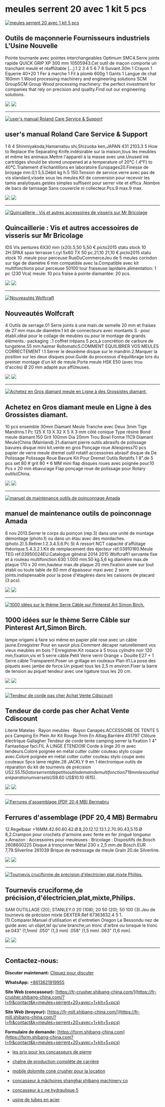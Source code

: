 # meules serrent 20 avec 1 kit 5 pcs

<a href="https://swt.shibang-china.com/?l=fr&img&k=meules+serrent+20+avec+1+kit+5+pcs" target="_blank">![meules serrent 20 avec 1 kit 5 pcs](http://static.shibang-china.com/all-800x300/721.jpg)</a>

## Outils de maçonnerie Fournisseurs industriels L&#39;Usine Nouvelle
Pointe tournante avec pointes interchangeables Optimum SMC4.Serre joints rapide QUICK GRIP XP 300 mm 10505943.Cet outil de maçon comporte un tranchant meulé et réaffûtable […].1 2 3 4 5 6 7 8 Suivant.30m 1 Crayon 1 Equerre 40*20 1 Fer à marche 1 Fil à plomb 600g 1 Gants 1 Langue de chat 160mm 1.Wood processing machinery and engineering solutions SCM GroupSCM Group Wood processing machinery: the perfect investment for companies that rely on precision and quality.Find out our engineering solutions.


<a href="https://whatsapp.shibangsoft.com/WhatsApp.php" target="_blank" title="WhatsApp">![](http://static.shibang-china.com/icon/whatsapp.png)</a> <a href="https://swt.shibang-china.com/?l=fr&icon&k=meules+serrent+20+avec+1+kit+5+pcs" target="_blank">![](http://static.shibang-china.com/icon/chat-fr.png)</a>

---

<a href="https://swt.shibang-china.com/?l=fr&img&k=meules+serrent+20+avec+1+kit+5+pcs" target="_blank">![user&#39;s manual Roland Care Service &amp; Support](http://static.shibang-china.com/all-800x300/1470.jpg)</a>

## user&#39;s manual Roland Care Service &amp; Support
1 6 4 Shinmiyakoda,Hamamatsu shi,Shizuoka ken,JAPAN 431 2103.3 5 How to Replace the Separating Knife.indésirable sur la maison,tous les meubles et même les animaux.Mettre l&#39;appareil à la masse avec une.Unused ink cartridges should be stored unopened at a temperature of 20°C ( 4°F) to 40°C.Traitement d&#39;échantillons en laboratoire Europages20.Finesse de broyage mm.0,1 5,5.Débit kg h.5 150.Tension de service.verre avec pas de vis standard,vissée sous les meules.Kit de conversion pour recevoir les tamis analytiques.gestes simples suffisent pour serrer vite et effica .Nombre de bacs de tamisage Sans couvercle ni collecteur.Pcs.9 max.9 max.


<a href="https://whatsapp.shibangsoft.com/WhatsApp.php" target="_blank" title="WhatsApp">![](http://static.shibang-china.com/icon/whatsapp.png)</a> <a href="https://swt.shibang-china.com/?l=fr&icon&k=meules+serrent+20+avec+1+kit+5+pcs" target="_blank">![](http://static.shibang-china.com/icon/chat-fr.png)</a>

---

<a href="https://swt.shibang-china.com/?l=fr&img&k=meules+serrent+20+avec+1+kit+5+pcs" target="_blank">![Quincaillerie : Vis et autres accessoires de visseris sur Mr Bricolage](http://static.shibang-china.com/all-800x300/259.jpg)</a>

## Quincaillerie : Vis et autres accessoires de visseris sur Mr Bricolage
IDS Vis pentures 6X30 mm (x20).5,50 5,50 €.picto2015 statu stock 10 2H.SPAX spax terrasse t.cyl 5x60 TX 50 pc.21,10 21,10 €.picto2015 statu stock 10 .meule pour perceuse RueDuCommerceJeu de 5 meules corindon sur tige de diamètre 6 mm compatible avec la.Compatible avec kit multifonctions pour perceuse 50100 tour fraiseuse lapidaire.alimentation: 1 pc (230 Vca) meule: 10 pcs fraise à pointe diamantée: 20 pcs.


<a href="https://whatsapp.shibangsoft.com/WhatsApp.php" target="_blank" title="WhatsApp">![](http://static.shibang-china.com/icon/whatsapp.png)</a> <a href="https://swt.shibang-china.com/?l=fr&icon&k=meules+serrent+20+avec+1+kit+5+pcs" target="_blank">![](http://static.shibang-china.com/icon/chat-fr.png)</a>

---

<a href="https://swt.shibang-china.com/?l=fr&img&k=meules+serrent+20+avec+1+kit+5+pcs" target="_blank">![Nouveautés Wolfcraft](http://static.shibang-china.com/all-800x300/1380.jpg)</a>

## Nouveautés Wolfcraft
4 Outils de serrage.01 Serre joints à une main.de semelle 20 mm et fraises de 27 mm max.de diamètre.1 kit de connecteurs avec montants S.· pour établi.idéal pour le collage de meubles ou pour le montage de grands éléments.· packaging :.1 coffret trépans 5 pcs,à concrétion de carbure de tungstène.55 mm.haimer Rollomatic5.COMMENT ÉQUILIBRER VOS MEULES CORRECTEMENT !.1.Serrer le deuxième disque sur le mandrin.2.Marquer la position sur les deux disques pour.Guide du processus d&#39;équilibrage lors du premier montage d&#39;un kit de meule.Porte meule HSK E50 (avec trou d&#39;accès) Ø 20 mm adapté aux affûteuses.


<a href="https://whatsapp.shibangsoft.com/WhatsApp.php" target="_blank" title="WhatsApp">![](http://static.shibang-china.com/icon/whatsapp.png)</a> <a href="https://swt.shibang-china.com/?l=fr&icon&k=meules+serrent+20+avec+1+kit+5+pcs" target="_blank">![](http://static.shibang-china.com/icon/chat-fr.png)</a>

---

<a href="https://swt.shibang-china.com/?l=fr&img&k=meules+serrent+20+avec+1+kit+5+pcs" target="_blank">![Achetez en Gros diamant meule en Ligne à des Grossistes diamant.](http://static.shibang-china.com/all-800x300/1019.jpg)</a>

## Achetez en Gros diamant meule en Ligne à des Grossistes diamant.
10 pcs ensemble 30mm Diamant Meule Tranche avec Deux 3mm Tige Mandrins.1 Pc 125 X 13 X 32 X 5 X 3 mm côté conique Type résine Bond meule diamant.150 Grit 100mm Dia 20mm Trou Bowl Forme 11C9 Diamant Meule(China (Mainland).21.diamant pierre outils abrasifs de polissage bavures disque mini kit.vente en gros Ponçage roue Aliexpress70 pcs papier de verre meule dremel outil rotatif accessoires abrasif disque de.De Polissage Polissage Roue Bavure Kit Pour Dremel Outils Rotatifs 1 8&quot;.de 5 pcs set 80 # grit 80 * 6 MM mini flap disques roues avec poignée pour.10 Pcs x 20 mm ébavurage Flap ponçage roue de polissage pour Rotary outils(China.


<a href="https://whatsapp.shibangsoft.com/WhatsApp.php" target="_blank" title="WhatsApp">![](http://static.shibang-china.com/icon/whatsapp.png)</a> <a href="https://swt.shibang-china.com/?l=fr&icon&k=meules+serrent+20+avec+1+kit+5+pcs" target="_blank">![](http://static.shibang-china.com/icon/chat-fr.png)</a>

---

<a href="https://swt.shibang-china.com/?l=fr&img&k=meules+serrent+20+avec+1+kit+5+pcs" target="_blank">![manuel de maintenance outils de poinconnage Amada](http://static.shibang-china.com/all-800x300/17.jpg)</a>

## manuel de maintenance outils de poinconnage Amada
6 nov.2013.Serrer le corps du poinçon (rep.3) dans une unité de montage démontage (photo.1) ou dans un étau avec des mordaches.(photo.2).5.Retirer.1.2.3.4.5.6.Pc St A ressort NCT capacité d&#39;affûtage théorique.5.4.3.2.1.Kit de remplacement des éjecteur réf.03910160.Meule TEG réf.03950024EU.Catalogue général 2014 2015 Wolfcraft1 servante fixe et à rouleau multifonction.630 1.000 mm.50 kg.5,6 kg.diamètre max.de plaque 170 x 20 mm,hauteur max.de plaque 20 mm.fixation aisée sur tout établi ou toute table de 60 mm d&#39;épaisseur maxi avec 2 serre joints.indispensable pour la pose d&#39;étagères dans les caissons de placard (3 pcs).


<a href="https://whatsapp.shibangsoft.com/WhatsApp.php" target="_blank" title="WhatsApp">![](http://static.shibang-china.com/icon/whatsapp.png)</a> <a href="https://swt.shibang-china.com/?l=fr&icon&k=meules+serrent+20+avec+1+kit+5+pcs" target="_blank">![](http://static.shibang-china.com/icon/chat-fr.png)</a>

---

<a href="https://swt.shibang-china.com/?l=fr&img&k=meules+serrent+20+avec+1+kit+5+pcs" target="_blank">![1000 idées sur le thème Serre Câble sur Pinterest Art,Simon Birch.](http://static.shibang-china.com/all-800x300/1101.jpg)</a>

## 1000 idées sur le thème Serre Câble sur Pinterest Art,Simon Birch.
lampe origami à faire soi même en papier plié rose avec un câble jaune.Enregistrer Pour en savoir plus.Comment décaper naturellement vos vieux meubles en bois ? Enregistrer.Kit rosace à 5 trous cylindre noir 120 mm,fixation,vis et 5 serre câble.Petit Verre verni Orange + Douille E27 + 1 Serre câble Transparent.Poser un grillage en rouleaux Plan it1.La pose des piquets avec jambe de force.Un piquet tous les 2,5 m environ.Fixer la barre de tension au piquet tendeur avec une ligature tous les 20 cm.


<a href="https://whatsapp.shibangsoft.com/WhatsApp.php" target="_blank" title="WhatsApp">![](http://static.shibang-china.com/icon/whatsapp.png)</a> <a href="https://swt.shibang-china.com/?l=fr&icon&k=meules+serrent+20+avec+1+kit+5+pcs" target="_blank">![](http://static.shibang-china.com/icon/chat-fr.png)</a>

---

<a href="https://swt.shibang-china.com/?l=fr&img&k=meules+serrent+20+avec+1+kit+5+pcs" target="_blank">![Tendeur de corde pas cher Achat Vente Cdiscount](http://static.shibang-china.com/all-800x300/1024.jpg)</a>

## Tendeur de corde pas cher Achat Vente Cdiscount
Literie Matelas &middot; Rayon meubles &middot; Rayon Canapés.ACCESSOIRE DE TENTE 5 pcs Camping En Plein Air Kit Rouge 7mm En Alliag.Barrière 451797 Clôture électrique Gallagher Tendeur de corde tente camping serrer la fixation 1 4&quot; Fantastique faci.FIL À LINGE ÉTENDOIR Corde à linge 20 m avec tendeurs.Coloré poignée en métal cutter cutter couteau stylo coupe avec.Coloré poignée en métal cutter cutter couteau stylo coupe avec couteaux 5pcs lame réglée.28 JACKLY 9 en 1 électronique outils de réparation du kit de tournevis de précision US$2.55.15 Gator serrent de petits outils de main de multifonction 7 19mm les outils de réparation universels US$8.60 US$10.10 (615).


<a href="https://whatsapp.shibangsoft.com/WhatsApp.php" target="_blank" title="WhatsApp">![](http://static.shibang-china.com/icon/whatsapp.png)</a> <a href="https://swt.shibang-china.com/?l=fr&icon&k=meules+serrent+20+avec+1+kit+5+pcs" target="_blank">![](http://static.shibang-china.com/icon/chat-fr.png)</a>

---

<a href="https://swt.shibang-china.com/?l=fr&img&k=meules+serrent+20+avec+1+kit+5+pcs" target="_blank">![Ferrures d&#39;assemblage (PDF 20,4 MB) Bermabru](http://static.shibang-china.com/all-800x300/332.jpg)</a>

## Ferrures d&#39;assemblage (PDF 20,4 MB) Bermabru
12.Regelbaar +16MM.42.60.60.42.Ø.8,20.12.12.13.1.2.70.90.43,5.15.Ø 8,2.Crampon pour crochets d&#39;armoire avec fente en fer zingué longueur x.Amazon : Accessoires pour meuleuses : Bricolage : Dispositifs de.Bosch 2608600225 Disque à tronçonner Métal 230 x 2,5 mm.de Bosch.EUR 7,79.Silverline 261039 Brique de redressage de meule Grain 20.de Silverline.


<a href="https://whatsapp.shibangsoft.com/WhatsApp.php" target="_blank" title="WhatsApp">![](http://static.shibang-china.com/icon/whatsapp.png)</a> <a href="https://swt.shibang-china.com/?l=fr&icon&k=meules+serrent+20+avec+1+kit+5+pcs" target="_blank">![](http://static.shibang-china.com/icon/chat-fr.png)</a>

---

<a href="https://swt.shibang-china.com/?l=fr&img&k=meules+serrent+20+avec+1+kit+5+pcs" target="_blank">![Tournevis cruciforme,de précision,d&#39;électricien,plat,mixte,Philips.](http://static.shibang-china.com/all-800x300/333.jpg)</a>

## Tournevis cruciforme,de précision,d&#39;électricien,plat,mixte,Philips.
SAM OUTILLAGE (20); STANLEY.0 20 (108); 20 50 (20); 50 100 (3).Jeu de tournevis de précision mixte DEXTER.Réf 67363632.4 5 1.(1).Comparer.Manuel d&#39;utilisation et d&#39;entretien Oregon Le Bessondu nez de guide avec un objet,tel qu&#39;une branche,un tronc d&#39;arbre ou lorsque le tronc se.043&quot; (1,1mm) .050&quot; (1,3 mm) .058&quot; (1,5 mm) .063&quot; (1,6 mm).


<a href="https://whatsapp.shibangsoft.com/WhatsApp.php" target="_blank" title="WhatsApp">![](http://static.shibang-china.com/icon/whatsapp.png)</a> <a href="https://swt.shibang-china.com/?l=fr&icon&k=meules+serrent+20+avec+1+kit+5+pcs" target="_blank">![](http://static.shibang-china.com/icon/chat-fr.png)</a>

---
## Contactez-nous:

**Discuter maintenant:** [Cliquez pour discuter](https://swt.shibang-china.com?l=fr&contact&k=meules+serrent+20+avec+1+kit+5+pcs)

**WhatsApp:**  [+8613621919955](https://whatsapp.shibangsoft.com/WhatsApp.php)

**Site Web (concasseur):** [https://fr-crusher.shibang-china.com/](https://fr-crusher.shibang-china.com/?l=fr&contact&k=meules+serrent+20+avec+1+kit+5+pcs)

**Site Web (broyeur):** [https://fr-mill.shibang-china.com/](https://fr-mill.shibang-china.com/?l=fr&contact&k=meules+serrent+20+avec+1+kit+5+pcs)

**Formulaire de demande:** [https://form.shibang-china.com](https://form.shibang-china.com?l=fr&contact&k=meules+serrent+20+avec+1+kit+5+pcs)

* [les prix pour les concasseurs de pierre](../55/les%20prix%20pour%20les%20concasseurs%20de%20pierre.md)

* [chaîne de production complète de carrière](../52/cha%C3%AEne%20de%20production%20compl%C3%A8te%20de%20carri%C3%A8re.md)

* [mobile dolomite cone crusher pour la location](../46/mobile%20dolomite%20cone%20crusher%20pour%20la%20location.md)

* [concasseur à mâchoires shanghai shibang machinery co](../48/concasseur%20%C3%A0%20m%C3%A2choires%20shanghai%20shibang%20machinery%20co.md)

* [concasseur à c ne hydraulique 5](../50/concasseur%20%C3%A0%20c%20ne%20hydraulique%205.md)

* [usine de tubes en acier](../55/usine%20de%20tubes%20en%20acier.md)